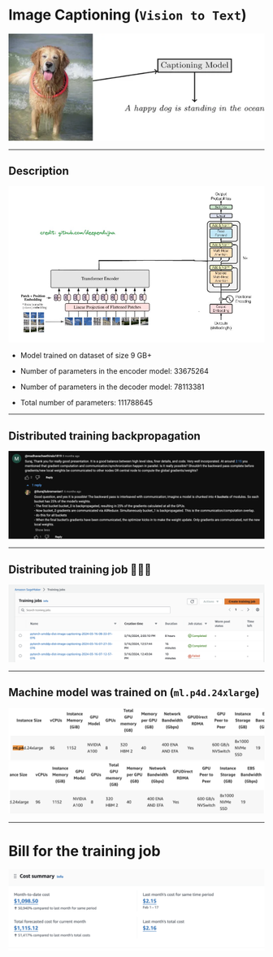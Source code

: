 # Image Captioning (`Vision to Text`)

![image captioning](./assets/image-caption-readme.webp)

---

## Description

![architecture](./assets/architecture.jpeg)

- Model trained on dataset of size 9 GB+

- Number of parameters in the encoder model: 33675264

- Number of parameters in the decoder model: 78113381

- Total number of parameters: 111788645

---

## Distributed training backpropagation

![distributed training backpropagation](./assets/distributed-training-backpropagation.png)

---

## Distributed training job 🧑🏻‍🌾

![distributed training job](./assets/distributed-training-job.png)

---

## Machine model was trained on (`ml.p4d.24xlarge`)

![machine 1](./assets/machine-1.png)
<br/>
![machine 2](./assets/machine-2.png)

---

# Bill for the training job

![bill](./assets/bill.png)
